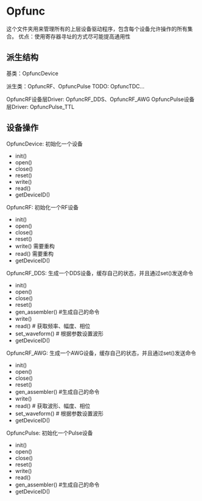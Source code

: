 # Opfunc

这个文件夹用来管理所有的上层设备驱动程序，包含每个设备允许操作的所有集合。
优点：使用寄存器寻址的方式尽可能提高通用性

## 派生结构

基类：OpfuncDevice

派生类：OpfuncRF、OpfuncPulse
TODO: OpfuncTDC...

OpfuncRF设备层Driver: OpfuncRF_DDS、OpfuncRF_AWG
OpfuncPulse设备层Driver: OpfuncPulse_TTL

## 设备操作
OpfuncDevice: 初始化一个设备
- init()
- open()
- close()
- reset()
- write()
- read()
- getDeviceID()

OpfuncRF: 初始化一个RF设备
- init()
- open()
- close()
- reset()
- write() 需要重构
- read() 需要重构
- getDeviceID()

OpfuncRF_DDS: 生成一个DDS设备，缓存自己的状态，并且通过set()发送命令
- init()
- open()
- close()
- reset()
- gen_assembler() #生成自己的命令
- write()
- read() # 获取频率、幅度、相位
- set_waveform() # 根据参数设置波形
- getDeviceID()

OpfuncRF_AWG: 生成一个AWG设备，缓存自己的状态，并且通过set()发送命令
- init()
- open()
- close()
- reset()
- gen_assembler() #生成自己的命令
- write()
- read() # 获取波形、幅度、相位
- set_waveform() # 根据参数设置波形
- getDeviceID()

OpfuncPulse: 初始化一个Pulse设备
- init()
- open()
- close()
- reset()
- write()
- read()
- gen_assembler() #生成自己的命令
- getDeviceID()
